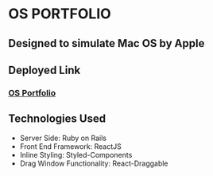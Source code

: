 # OS PORTFOLIO

## Designed to simulate Mac OS by Apple

## Deployed Link
### [OS Portfolio](https://os-portfolio.herokuapp.com/)

## Technologies Used
* Server Side: Ruby on Rails
* Front End Framework: ReactJS
* Inline Styling: Styled-Components
* Drag Window Functionality: React-Draggable